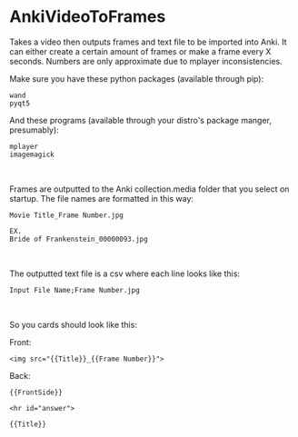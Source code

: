 # AnkiVideoToFrames
Takes a video then outputs frames and text file to be imported into Anki.
It can either create a certain amount of frames or make a frame every X seconds.
Numbers are only approximate due to mplayer inconsistencies.

Make sure you have these python packages (available through pip):

    wand
    pyqt5
    
And these programs (available through your distro's package manger, presumably):

    mplayer
    imagemagick

&nbsp;

Frames are outputted to the Anki collection.media folder that you select on startup.
The file names are formatted in this way:

    Movie Title_Frame Number.jpg
    
    EX.
    Bride of Frankenstein_00000093.jpg
    
&nbsp;

The outputted text file is a csv where each line looks like this:

    Input File Name;Frame Number.jpg
    
&nbsp;

So you cards should look like this:

Front:

    <img src="{{Title}}_{{Frame Number}}">

Back:

    {{FrontSide}}
    
    <hr id="answer">
    
    {{Title}}
